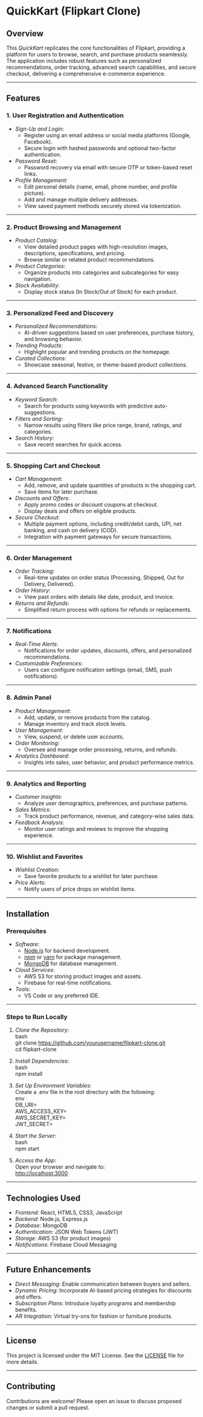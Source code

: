 # QuickKart (Flipkart Clone)  

## Overview  
This *QuickKart* replicates the core functionalities of Flipkart, providing a platform for users to browse, search, and purchase products seamlessly. The application includes robust features such as personalized recommendations, order tracking, advanced search capabilities, and secure checkout, delivering a comprehensive e-commerce experience.  

---

## Features  

### 1. User Registration and Authentication  
- *Sign-Up and Login*:  
  - Register using an email address or social media platforms (Google, Facebook).  
  - Secure login with hashed passwords and optional two-factor authentication.  
- *Password Reset*:  
  - Password recovery via email with secure OTP or token-based reset links.  
- *Profile Management*:  
  - Edit personal details (name, email, phone number, and profile picture).  
  - Add and manage multiple delivery addresses.  
  - View saved payment methods securely stored via tokenization.  

---

### 2. Product Browsing and Management  
- *Product Catalog*:  
  - View detailed product pages with high-resolution images, descriptions, specifications, and pricing.  
  - Browse similar or related product recommendations.  
- *Product Categories*:  
  - Organize products into categories and subcategories for easy navigation.  
- *Stock Availability*:  
  - Display stock status (In Stock/Out of Stock) for each product.  

---

### 3. Personalized Feed and Discovery  
- *Personalized Recommendations*:  
  - AI-driven suggestions based on user preferences, purchase history, and browsing behavior.  
- *Trending Products*:  
  - Highlight popular and trending products on the homepage.  
- *Curated Collections*:  
  - Showcase seasonal, festive, or theme-based product collections.  

---

### 4. Advanced Search Functionality  
- *Keyword Search*:  
  - Search for products using keywords with predictive auto-suggestions.  
- *Filters and Sorting*:  
  - Narrow results using filters like price range, brand, ratings, and categories.  
- *Search History*:  
  - Save recent searches for quick access.  

---

### 5. Shopping Cart and Checkout  
- *Cart Management*:  
  - Add, remove, and update quantities of products in the shopping cart.  
  - Save items for later purchase.  
- *Discounts and Offers*:  
  - Apply promo codes or discount coupons at checkout.  
  - Display deals and offers on eligible products.  
- *Secure Checkout*:  
  - Multiple payment options, including credit/debit cards, UPI, net banking, and cash on delivery (COD).  
  - Integration with payment gateways for secure transactions.  

---

### 6. Order Management  
- *Order Tracking*:  
  - Real-time updates on order status (Processing, Shipped, Out for Delivery, Delivered).  
- *Order History*:  
  - View past orders with details like date, product, and invoice.  
- *Returns and Refunds*:  
  - Simplified return process with options for refunds or replacements.  

---

### 7. Notifications  
- *Real-Time Alerts*:  
  - Notifications for order updates, discounts, offers, and personalized recommendations.  
- *Customizable Preferences*:  
  - Users can configure notification settings (email, SMS, push notifications).  

---

### 8. Admin Panel  
- *Product Management*:  
  - Add, update, or remove products from the catalog.  
  - Manage inventory and track stock levels.  
- *User Management*:  
  - View, suspend, or delete user accounts.  
- *Order Monitoring*:  
  - Oversee and manage order processing, returns, and refunds.  
- *Analytics Dashboard*:  
  - Insights into sales, user behavior, and product performance metrics.  

---

### 9. Analytics and Reporting  
- *Customer Insights*:  
  - Analyze user demographics, preferences, and purchase patterns.  
- *Sales Metrics*:  
  - Track product performance, revenue, and category-wise sales data.  
- *Feedback Analysis*:  
  - Monitor user ratings and reviews to improve the shopping experience.  

---

### 10. Wishlist and Favorites  
- *Wishlist Creation*:  
  - Save favorite products to a wishlist for later purchase.  
- *Price Alerts*:  
  - Notify users of price drops on wishlist items.  

---

## Installation  

### Prerequisites  
- *Software*:  
  - [Node.js](https://nodejs.org/) for backend development.  
  - [npm](https://www.npmjs.com/) or [yarn](https://yarnpkg.com/) for package management.  
  - [MongoDB](https://www.mongodb.com/) for database management.  
- *Cloud Services*:  
  - AWS S3 for storing product images and assets.  
  - Firebase for real-time notifications.  
- *Tools*:  
  - VS Code or any preferred IDE.  

---

### Steps to Run Locally  
1. *Clone the Repository*:  
   bash  
   git clone https://github.com/yourusername/flipkart-clone.git  
   cd flipkart-clone  
     
2. *Install Dependencies*:  
   bash  
   npm install  
     
3. *Set Up Environment Variables*:  
   Create a .env file in the root directory with the following:  
   env  
   DB_URI=<Your MongoDB URI>  
   AWS_ACCESS_KEY=<Your AWS Access Key>  
   AWS_SECRET_KEY=<Your AWS Secret Key>  
   JWT_SECRET=<Your Secret Key>  
     
4. *Start the Server*:  
   bash  
   npm start  
     
5. *Access the App*:  
   Open your browser and navigate to:  
   [http://localhost:3000](http://localhost:3000)  

---

## Technologies Used  

- *Frontend*: React, HTML5, CSS3, JavaScript  
- *Backend*: Node.js, Express.js  
- *Database*: MongoDB  
- *Authentication*: JSON Web Tokens (JWT)  
- *Storage*: AWS S3 (for product images)  
- *Notifications*: Firebase Cloud Messaging  

---

## Future Enhancements  
- *Direct Messaging*: Enable communication between buyers and sellers.  
- *Dynamic Pricing*: Incorporate AI-based pricing strategies for discounts and offers.  
- *Subscription Plans*: Introduce loyalty programs and membership benefits.  
- *AR Integration*: Virtual try-ons for fashion or furniture products.  

---

## License  
This project is licensed under the MIT License. See the [LICENSE](LICENSE) file for more details.  

---

## Contributing  
Contributions are welcome! Please open an issue to discuss proposed changes or submit a pull request.  
```
